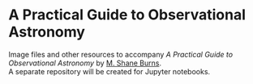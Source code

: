 # A Practical Guide to Observational Astronomy
Image files and other resources to accompany *A Practical Guide to Observational Astronomy*  by [M. Shane Burns](https://faculty1.coloradocollege.edu/~sburns/).  
A separate repository will be created for Jupyter notebooks.
